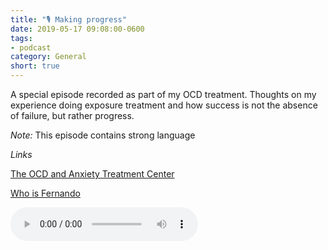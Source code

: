 ```yaml
---
title: "🎙 Making progress"
date: 2019-05-17 09:08:00-0600
tags:
- podcast
category: General
short: true
---
```


A special episode recorded as part of my OCD treatment. Thoughts on my experience doing exposure treatment and how success is not the absence of failure, but rather progress.

*Note:* This episode contains strong language

*Links*

[The OCD and Anxiety Treatment Center](https://www.theocdandanxietytreatmentcenter.com/)

[Who is Fernando](https://www.bennorris.org/2019/03/26/what-intrusive-thoughts-feel-like)

<audio controls="controls" src="https://media.bennorris.org/images/bennorris/uploads/2019/15ef6837ed.mp3" />

